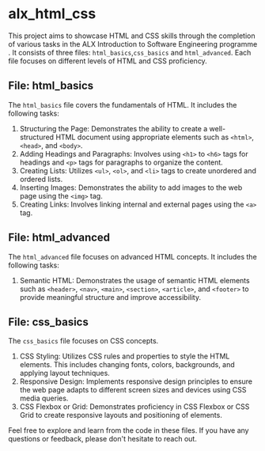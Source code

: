 # alx_html_css

This project aims to showcase HTML and CSS skills through the completion of various tasks in the ALX Introduction to Software Engineering programme . It consists of three files: `html_basics`,`css_basics` and `html_advanced`. Each file focuses on different levels of HTML and CSS proficiency.

## File: html_basics

The `html_basics` file covers the fundamentals of HTML. It includes the following tasks:

1. Structuring the Page: Demonstrates the ability to create a well-structured HTML document using appropriate elements such as `<html>`, `<head>`, and `<body>`.
2. Adding Headings and Paragraphs: Involves using `<h1>` to `<h6>` tags for headings and `<p>` tags for paragraphs to organize the content.
3. Creating Lists: Utilizes `<ul>`, `<ol>`, and `<li>` tags to create unordered and ordered lists.
4. Inserting Images: Demonstrates the ability to add images to the web page using the `<img>` tag.
5. Creating Links: Involves linking internal and external pages using the `<a>` tag.

## File: html_advanced

The `html_advanced` file focuses on advanced HTML concepts. It includes the following tasks:

1. Semantic HTML: Demonstrates the usage of semantic HTML elements such as `<header>`, `<nav>`, `<main>`, `<section>`, `<article>`, and `<footer>` to provide meaningful structure and improve accessibility.

## File: css_basics

The `css_basics` file focuses on CSS concepts.

1. CSS Styling: Utilizes CSS rules and properties to style the HTML elements. This includes changing fonts, colors, backgrounds, and applying layout techniques.
2. Responsive Design: Implements responsive design principles to ensure the web page adapts to different screen sizes and devices using CSS media queries.
3. CSS Flexbox or Grid: Demonstrates proficiency in CSS Flexbox or CSS Grid to create responsive layouts and positioning of elements.




Feel free to explore and learn from the code in these files. If you have any questions or feedback, please don't hesitate to reach out.


